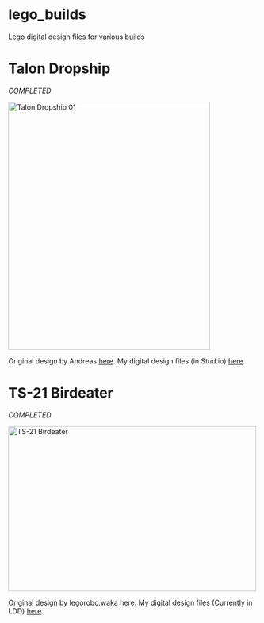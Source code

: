 # lego_builds
Lego digital design files for various builds

# Talon Dropship

*COMPLETED*

<a data-flickr-embed="true"  href="https://www.flickr.com/photos/129594216@N04/33313480373/in/album-72157679569958653/" title="Talon Dropship 01"><img src="https://c1.staticflickr.com/3/2895/33313480373_6d7d75b9ec.jpg" width="407" height="500" alt="Talon Dropship 01"></a>

Original design by Andreas [here](https://www.flickr.com/photos/cc-7576/6748547019/).
My digital design files (in Stud.io) [here](https://github.com/chrisjmccormick/lego_builds/tree/master/Talon%20Dropship).

# TS-21 Birdeater

*COMPLETED*

<a data-flickr-embed="true"  href="https://www.flickr.com/photos/129594216@N04/22690045219/in/album-72157660533913168/" title="TS-21 Birdeater"><img src="https://c1.staticflickr.com/1/717/22690045219_3f613c5cdc.jpg" width="500" height="333" alt="TS-21 Birdeater"></a><script async src="//embedr.flickr.com/assets/client-code.js" charset="utf-8"></script>

Original design by legorobo:waka [here](https://www.flickr.com/photos/legorobo/sets/72157631588776450/).
My digital design files (Currently in LDD) [here](https://github.com/chrisjmccormick/lego_builds/tree/master/TS-21%20Birdeater).


